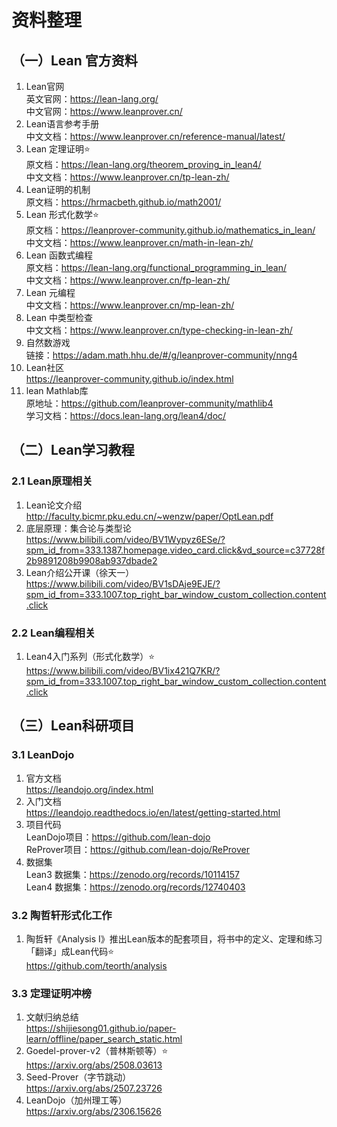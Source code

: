 # 资料整理



## （一）Lean 官方资料
1. Lean官网<br/>
英文官网：https://lean-lang.org/<br/>
中文官网：https://www.leanprover.cn/
2. Lean语言参考手册<br/>
中文文档：https://www.leanprover.cn/reference-manual/latest/
3. Lean 定理证明⭐<br/>
原文档：https://lean-lang.org/theorem_proving_in_lean4/<br/>
中文文档：https://www.leanprover.cn/tp-lean-zh/
5. Lean证明的机制<br/>
原文档：https://hrmacbeth.github.io/math2001/
6. Lean 形式化数学⭐<br/>
原文档：https://leanprover-community.github.io/mathematics_in_lean/<br/>
中文文档：https://www.leanprover.cn/math-in-lean-zh/
7. Lean 函数式编程<br/>
原文档：https://lean-lang.org/functional_programming_in_lean/<br/>
中文文档：https://www.leanprover.cn/fp-lean-zh/
8. Lean 元编程<br/>
中文文档：https://www.leanprover.cn/mp-lean-zh/
9. Lean 中类型检查<br/>
中文文档：https://www.leanprover.cn/type-checking-in-lean-zh/
10. 自然数游戏<br/>
链接：https://adam.math.hhu.de/#/g/leanprover-community/nng4
11. Lean社区<br/>
https://leanprover-community.github.io/index.html
12. lean Mathlab库<br/>
原地址：https://github.com/leanprover-community/mathlib4<br/>
学习文档：https://docs.lean-lang.org/lean4/doc/

## （二）Lean学习教程
### 2.1 Lean原理相关
1. Lean论文介绍<br/>
http://faculty.bicmr.pku.edu.cn/~wenzw/paper/OptLean.pdf
2. 底层原理：集合论与类型论<br/>
https://www.bilibili.com/video/BV1Wypyz6ESe/?spm_id_from=333.1387.homepage.video_card.click&vd_source=c37728f2b9891208b9908ab937dbade2
3. Lean介绍公开课（徐天一）<br/>
https://www.bilibili.com/video/BV1sDAje9EJE/?spm_id_from=333.1007.top_right_bar_window_custom_collection.content.click

### 2.2 Lean编程相关
1. Lean4入门系列（形式化数学）⭐<br/>
https://www.bilibili.com/video/BV1ix421Q7KR/?spm_id_from=333.1007.top_right_bar_window_custom_collection.content.click


## （三）Lean科研项目
### 3.1 LeanDojo
1. 官方文档<br/>
https://leandojo.org/index.html
2. 入门文档<br/>
https://leandojo.readthedocs.io/en/latest/getting-started.html
3. 项目代码<br/>
LeanDojo项目：https://github.com/lean-dojo<br/>
ReProver项目：https://github.com/lean-dojo/ReProver
4. 数据集<br/>
Lean3 数据集：https://zenodo.org/records/10114157<br/>
Lean4 数据集：https://zenodo.org/records/12740403<br/>

### 3.2 陶哲轩形式化工作
1. 陶哲轩《Analysis I》推出Lean版本的配套项目，将书中的定义、定理和练习「翻译」成Lean代码⭐<br/>
https://github.com/teorth/analysis

### 3.3 定理证明冲榜
1. 文献归纳总结<br/>
https://shijiesong01.github.io/paper-learn/offline/paper_search_static.html
2. Goedel-prover-v2（普林斯顿等）⭐<br/>
https://arxiv.org/abs/2508.03613
3. Seed-Prover（字节跳动）<br/>
https://arxiv.org/abs/2507.23726
4. LeanDojo（加州理工等）<br/>
https://arxiv.org/abs/2306.15626